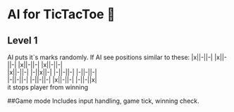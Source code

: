 # AI for TicTacToe :game_die:

## Level 1
AI puts it`s marks randomly.
If AI see positions similar to these:
|x||-||-|	|x||-||-|	|x||-||-|	|x||-||-|	
|x||-||-|	|-||x||-|	|-||-||-|	|-||-||-|	
|-||-||-|	|-||-||-|	|x||-||-|	|-||-||x|	
it stops player from winning	

##Game mode
Includes input handling, game tick, winning check.


